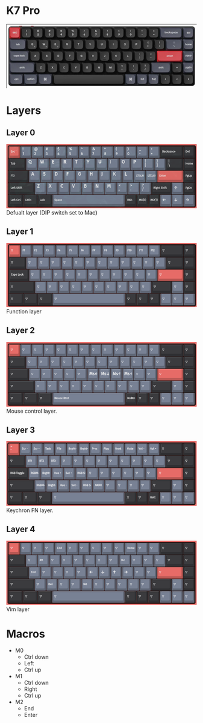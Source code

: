 # K7 Pro

![picture](pic.png)

# Layers

## Layer 0
![layer0](layer0.png)
Defualt layer (DIP switch set to Mac)

## Layer 1
![layer1](layer1.png)
Function layer

## Layer 2
![layer2](layer2.png)
Mouse control layer.

## Layer 3
![layer3](layer3.png)
Keychron FN layer.

## Layer 4
![layer4](layer4.png)
Vim layer

# Macros
* M0
  * Ctrl down
  * Left
  * Ctrl up
* M1
  * Ctrl down
  * Right
  * Ctrl up
* M2
  * End
  * Enter
